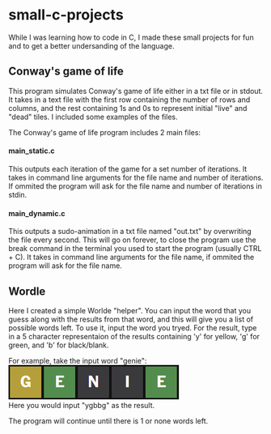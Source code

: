 # small-c-projects
While I was learning how to code in C, I made these small projects for fun and 
to get a better undersanding of the language.

## Conway's game of life
This program simulates Conway's game of life either in a txt file or in stdout. 
It takes in a text file with the first row containing the number of rows and
columns, and the rest containing 1s and 0s to represent initial "live" and
"dead" tiles. I included some examples of the files.


The Conway's game of life program includes 2 main files:

#### main_static.c
This outputs each iteration of the game for a set number of iterations. It takes
in command line arguments for the file name and number of iterations.
If ommited the program will ask for the file name and number of iterations in
stdin.

#### main_dynamic.c
This outputs a sudo-animation in a txt file named "out.txt" by overwriting the
file every second. This will go on forever, to close the program use the break command in the terminal you used to start the program (usually CTRL + C).
It takes in command line arguments for the file name, if ommited the program
will ask for the file name.


## Wordle
Here I created a simple Worlde "helper". You can input the word that you guess
along with the results from that word, and this will give you a list of possible
words left. To use it, input the word you tryed. For the result, type in a 5
character representaion of the results containing 'y' for yellow, 'g' for green,
and 'b' for black/blank.

For example, take the input word "genie":  
![Genie Word example](./wordle/wordle_example.png?raw=true)  
Here you would input "ygbbg" as the result.

The program will continue until there is 1 or none words left.
